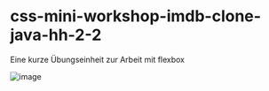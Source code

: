 # css-mini-workshop-imdb-clone-java-hh-2-2
Eine kurze Übungseinheit zur Arbeit mit flexbox

![image](https://user-images.githubusercontent.com/23424538/195377859-0ef15fc1-5c8e-4e84-b4b8-9d25177b6159.png)
